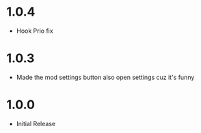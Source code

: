 # 1.0.4
- Hook Prio fix

# 1.0.3
- Made the mod settings button also open settings cuz it's funny

# 1.0.0
- Initial Release
